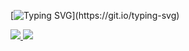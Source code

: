 [![Typing SVG](https://readme-typing-svg.demolab.com?font=Cascadia+Code&duration=4000&pause=1000&color=C792EA&vCenter=true&random=false&width=300&height=40&lines=Make+something+awesome!)](https://git.io/typing-svg)

<a href="#">
  <img src="https://svedev-github-stats.vercel.app/api?username=svedev0&theme=nightowl&bg_color=00000000&hide_border=true&hide_rank=true&show_icons=true&custom_title=General%20statistics&hide=issues&disable_animations=true">
</a>
<a href="#">
  <img src="https://svedev-github-stats.vercel.app/api/top-langs/?username=svedev0&exclude_repo=svedev0,svedev.se,svedev-se-api,GamesPython,Games,AutismOrientedProgramming&hide=CSS,SCSS,HTML&theme=nightowl&bg_color=00000000&hide_border=true&layout=compact&disable_animations=true&custom_title=Most%20used%20languages">
</a>
